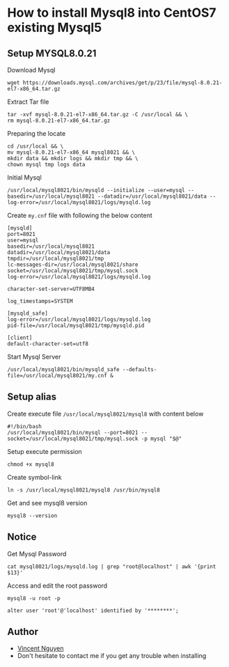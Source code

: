 # How to install Mysql8 into CentOS7 existing Mysql5

## Setup MYSQL8.0.21
Download Mysql
```
wget https://downloads.mysql.com/archives/get/p/23/file/mysql-8.0.21-el7-x86_64.tar.gz
```

Extract Tar file
```
tar -xvf mysql-8.0.21-el7-x86_64.tar.gz -C /usr/local && \
rm mysql-8.0.21-el7-x86_64.tar.gz
```

Preparing the locate
```
cd /usr/local && \
mv mysql-8.0.21-el7-x86_64 mysql8021 && \
mkdir data && mkdir logs && mkdir tmp && \
chown mysql tmp logs data
```

Initial Mysql
```
/usr/local/mysql8021/bin/mysqld --initialize --user=mysql --basedir=/usr/local/mysql8021 --datadir=/usr/local/mysql8021/data --log-error=/usr/local/mysql8021/logs/mysqld.log
```

Create `my.cnf` file with following the below content
```
[mysqld]
port=8021
user=mysql
basedir=/usr/local/mysql8021
datadir=/usr/local/mysql8021/data
tmpdir=/usr/local/mysql8021/tmp
lc-messages-dir=/usr/local/mysql8021/share
socket=/usr/local/mysql8021/tmp/mysql.sock
log-error=/usr/local/mysql8021/logs/mysqld.log

character-set-server=UTF8MB4

log_timestamps=SYSTEM

[mysqld_safe]
log-error=/usr/local/mysql8021/logs/mysqld.log
pid-file=/usr/local/mysql8021/tmp/mysqld.pid

[client]
default-character-set=utf8
```

Start Mysql Server
```
/usr/local/mysql8021/bin/mysqld_safe --defaults-file=/usr/local/mysql8021/my.cnf &
```

## Setup alias
Create execute file `/usr/local/mysql8021/mysql8` with content below
```
#!/bin/bash
/usr/local/mysql8021/bin/mysql --port=8021 --socket=/usr/local/mysql8021/tmp/mysql.sock -p mysql "$@"
```

Setup execute permission
```
chmod +x mysql8
```

Create symbol-link
```
ln -s /usr/local/mysql8021/mysql8 /usr/bin/mysql8
```

Get and see mysql8 version
```
mysql8 --version
```

## Notice
Get Mysql Password
```
cat mysql8021/logs/mysqld.log | grep "root@localhost" | awk '{print $13}'
```

Access and edit the root password
```
mysql8 -u root -p 
```
```
alter user 'root'@'localhost' identified by '********';
```

## Author
- [Vincent Nguyen](mailto:vannhd@ethan-tech.com)
- Don't hesitate to contact me if you get any trouble when installing